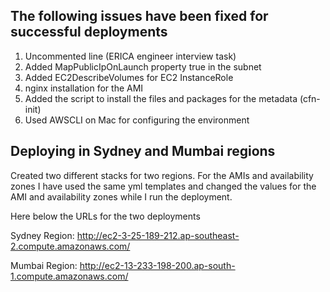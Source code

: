 ## The following issues have been fixed for successful deployments
1. Uncommented line  (ERICA engineer interview task)
1. Added MapPublicIpOnLaunch property true in the subnet
1. Added EC2DescribeVolumes for EC2 InstanceRole
1. nginx installation for the AMI
1. Added the script to install the files and packages for the metadata (cfn-init)
1. Used AWSCLI on Mac for configuring the environment


## Deploying in Sydney and Mumbai regions
Created two different stacks for two regions. For the AMIs and availability zones I have used the same yml templates and changed the values for the AMI and availability zones while I run the deployment. 

Here below the URLs for the two deployments

Sydney Region: http://ec2-3-25-189-212.ap-southeast-2.compute.amazonaws.com/

Mumbai Region: http://ec2-13-233-198-200.ap-south-1.compute.amazonaws.com/
